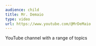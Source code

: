 ```yaml
---
audience: child
title: Mr. Demaio
type: video
url: https://www.youtube.com/@MrDeMaio
---
```


YouTube channel with a range of topics